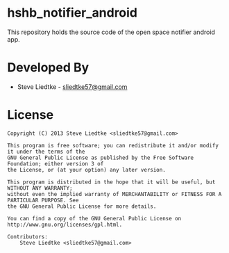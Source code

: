 hshb_notifier_android
=====================

This repository holds the source code of the open space notifier android app.

Developed By
============

* Steve Liedtke - <sliedtke57@gmail.com>

License
=======

    Copyright (C) 2013 Steve Liedtke <sliedtke57@gmail.com>
 
	This program is free software; you can redistribute it and/or modify it under the terms of the 
	GNU General Public License as published by the Free Software Foundation; either version 3 of 
	the License, or (at your option) any later version.
	 
	This program is distributed in the hope that it will be useful, but WITHOUT ANY WARRANTY; 
	without even the implied warranty of MERCHANTABILITY or FITNESS FOR A PARTICULAR PURPOSE. See 
	the GNU General Public License for more details.

	You can find a copy of the GNU General Public License on http://www.gnu.org/licenses/gpl.html.

	Contributors:
		Steve Liedtke <sliedtke57@gmail.com>